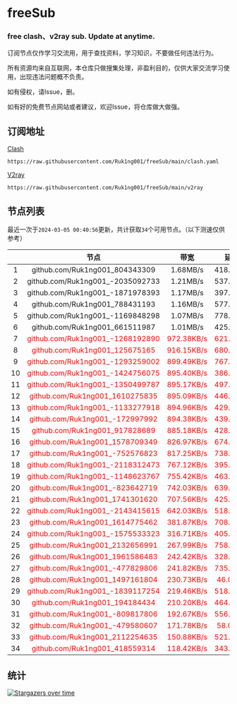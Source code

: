 # freeSub
### free clash、v2ray sub. Update at anytime.

订阅节点仅作学习交流用，用于查找资料，学习知识，不要做任何违法行为。

所有资源均来自互联网，本仓库只做搜集处理，非盈利目的，仅供大家交流学习使用，出现违法问题概不负责。

如有侵权，请Issue，删。

如有好的免费节点网站或者建议，欢迎Issue，将仓库做大做强。

## 订阅地址
[Clash](https://raw.githubusercontent.com/Ruk1ng001/freeSub/main/clash.yaml)
```
https://raw.githubusercontent.com/Ruk1ng001/freeSub/main/clash.yaml
```
[V2ray](https://raw.githubusercontent.com/Ruk1ng001/freeSub/main/v2ray)
```
https://raw.githubusercontent.com/Ruk1ng001/freeSub/main/v2ray
```

## 节点列表

最近一次于`2024-03-05 00:40:56`更新，共计获取`34`个可用节点。（以下测速仅供参考）

|  | 节点 | 带宽 | 延迟 |
|:-:|:--:|:--:|:--:|
 | 1 | github.com/Ruk1ng001_804343309 | 1.68MB/s | 418.00ms |
 | 2 | github.com/Ruk1ng001_-2035092733 | 1.21MB/s | 537.00ms |
 | 3 | github.com/Ruk1ng001_-1871978393 | 1.17MB/s | 397.00ms |
 | 4 | github.com/Ruk1ng001_788431193 | 1.16MB/s | 577.00ms |
 | 5 | github.com/Ruk1ng001_-1169848298 | 1.07MB/s | 778.00ms |
 | 6 | github.com/Ruk1ng001_661511987 | 1.01MB/s | 425.00ms |
 | 7 | <font color=red>github.com/Ruk1ng001_-1268192890</font> | <font color=red>972.38KB/s</font> | <font color=red>621.00ms</font> |
 | 8 | <font color=red>github.com/Ruk1ng001_125675165</font> | <font color=red>916.15KB/s</font> | <font color=red>680.00ms</font> |
 | 9 | <font color=red>github.com/Ruk1ng001_-1293259002</font> | <font color=red>899.49KB/s</font> | <font color=red>767.00ms</font> |
 | 10 | <font color=red>github.com/Ruk1ng001_-1424756075</font> | <font color=red>895.40KB/s</font> | <font color=red>386.00ms</font> |
 | 11 | <font color=red>github.com/Ruk1ng001_-1350499787</font> | <font color=red>895.17KB/s</font> | <font color=red>497.00ms</font> |
 | 12 | <font color=red>github.com/Ruk1ng001_1610275835</font> | <font color=red>895.09KB/s</font> | <font color=red>446.00ms</font> |
 | 13 | <font color=red>github.com/Ruk1ng001_-1133277918</font> | <font color=red>894.96KB/s</font> | <font color=red>429.00ms</font> |
 | 14 | <font color=red>github.com/Ruk1ng001_-172997992</font> | <font color=red>894.38KB/s</font> | <font color=red>439.00ms</font> |
 | 15 | <font color=red>github.com/Ruk1ng001_917828689</font> | <font color=red>885.18KB/s</font> | <font color=red>428.00ms</font> |
 | 16 | <font color=red>github.com/Ruk1ng001_1578709349</font> | <font color=red>826.97KB/s</font> | <font color=red>674.00ms</font> |
 | 17 | <font color=red>github.com/Ruk1ng001_-752576823</font> | <font color=red>817.25KB/s</font> | <font color=red>738.00ms</font> |
 | 18 | <font color=red>github.com/Ruk1ng001_-2118312473</font> | <font color=red>767.12KB/s</font> | <font color=red>395.00ms</font> |
 | 19 | <font color=red>github.com/Ruk1ng001_-1148623767</font> | <font color=red>755.42KB/s</font> | <font color=red>463.00ms</font> |
 | 20 | <font color=red>github.com/Ruk1ng001_-823642719</font> | <font color=red>742.03KB/s</font> | <font color=red>639.00ms</font> |
 | 21 | <font color=red>github.com/Ruk1ng001_1741301620</font> | <font color=red>707.56KB/s</font> | <font color=red>425.00ms</font> |
 | 22 | <font color=red>github.com/Ruk1ng001_-2143415615</font> | <font color=red>642.03KB/s</font> | <font color=red>518.00ms</font> |
 | 23 | <font color=red>github.com/Ruk1ng001_1614775462</font> | <font color=red>381.87KB/s</font> | <font color=red>708.00ms</font> |
 | 24 | <font color=red>github.com/Ruk1ng001_-1575533323</font> | <font color=red>316.71KB/s</font> | <font color=red>405.00ms</font> |
 | 25 | <font color=red>github.com/Ruk1ng001_2132656991</font> | <font color=red>267.99KB/s</font> | <font color=red>758.00ms</font> |
 | 26 | <font color=red>github.com/Ruk1ng001_1961586483</font> | <font color=red>242.42KB/s</font> | <font color=red>328.00ms</font> |
 | 27 | <font color=red>github.com/Ruk1ng001_-477829806</font> | <font color=red>241.82KB/s</font> | <font color=red>735.00ms</font> |
 | 28 | <font color=red>github.com/Ruk1ng001_1497161804</font> | <font color=red>230.73KB/s</font> | <font color=red>46.00ms</font> |
 | 29 | <font color=red>github.com/Ruk1ng001_-1839117254</font> | <font color=red>219.46KB/s</font> | <font color=red>518.00ms</font> |
 | 30 | <font color=red>github.com/Ruk1ng001_194184434</font> | <font color=red>210.20KB/s</font> | <font color=red>464.00ms</font> |
 | 31 | <font color=red>github.com/Ruk1ng001_-809817806</font> | <font color=red>192.67KB/s</font> | <font color=red>556.00ms</font> |
 | 32 | <font color=red>github.com/Ruk1ng001_-479580607</font> | <font color=red>171.78KB/s</font> | <font color=red>58.00ms</font> |
 | 33 | <font color=red>github.com/Ruk1ng001_2112254635</font> | <font color=red>150.88KB/s</font> | <font color=red>521.00ms</font> |
 | 34 | <font color=red>github.com/Ruk1ng001_418559314</font> | <font color=red>118.42KB/s</font> | <font color=red>343.00ms</font> |


## 统计

[![Stargazers over time](https://starchart.cc/Ruk1ng001/freeSub.svg)](https://starchart.cc/Ruk1ng001/freeSub)